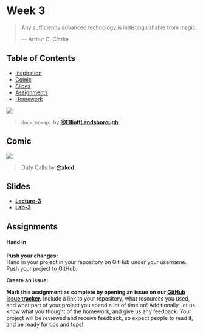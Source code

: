 # Week 3


> Any sufficiently advanced technology is indistinguishable from magic.
>
> — Arthur C. Clarke

## Table of Contents

*   [Inspiration](#inspiration)
*   [Comic](#comic)
*   [Slides](#slides)
*   [Assignments](#assignments)
*   [Homework](#homework)

[![][inspiration-cover]][inspiration-link]

> `dog-ceo-api` by [**@ElliottLandsborough**][inspiration-author].

## Comic

[![][comic-cover]][comic-link]

> Duty Calls by [**@xkcd**][comic-author].

## Slides
*   [**Lecture-3**][slides-lecture]
*   [**Lab-3**][slides-lab]

## Assignments


#### Hand in

**Push your changes:**  
Hand in your project in your repository on GitHub under your username. Push your project to GitHub.

**Create an issue:**  

**Mark this assignment as complete by opening an issue on our [GitHub issue tracker][issues].** Include a link to your repository, what resources you used, and what part of your project you spend a lot of time on! Additionally, let us know what you thought of the homework, and give us any feedback. Your project will be reviewed and receive feedback, so expect people to read it, and be ready for tips and tops!



[bugs]: readme.md#communication

[inspiration-cover]: assets/images/dog-ceo.png

[inspiration-link]: https://dog.ceo

[inspiration-author]: https://github.com/ElliottLandsborough

[comic-cover]: https://imgs.xkcd.com/comics/duty_calls.png

[comic-link]: https://xkcd.com/386/

[comic-author]: https://xkcd.com

[slides-lecture]: https://docs.google.com/presentation/d/137YTmMadaUNCJ2ksKHzU_NCZT-BIv3q9tGhXc38EZ3g/edit?usp=sharing

[slides-lab]: https://docs.google.com/presentation/d/1nWvyLUyl7yjXR5uKpmSymsUWMcOhzTeErE6WTKWv404/edit?usp=sharing

[w4lab]: week-4.md

[w1a]: week-1.md#assignments

[issues]: https://github.com/cmda-bt/be-course-18-19/issues/new/choose

[transfer]: https://github.com/cmda-be/transfer

[transfer-cover]: assets/images/transfer.jpg

[transfer-cover-source]: https://unsplash.com/photos/XAqaeyzj3NM

[transfer-cover-author]: https://unsplash.com/@trapnation

[listing-cover]: assets/images/listing.jpg

[listing-cover-source]: https://unsplash.com/photos/RLw-UC03Gwc

[listing-cover-author]: https://unsplash.com/@glenncarstenspeters

[mime-types]: https://www.npmjs.com/package/mime-types